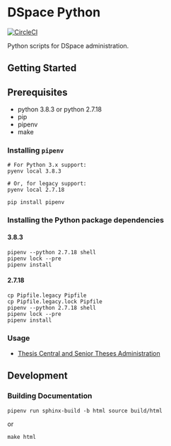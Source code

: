 # DSpace Python

[![CircleCI](https://circleci.com/gh/pulibrary/dspace-python.svg?style=svg)](https://circleci.com/gh/pulibrary/dspace-python)

Python scripts for DSpace administration.

## Getting Started

## Prerequisites

- python 3.8.3 or python 2.7.18
- pip
- pipenv
- make

### Installing `pipenv`

```
# For Python 3.x support:
pyenv local 3.8.3

# Or, for legacy support:
pyenv local 2.7.18

pip install pipenv
```

### Installing the Python package dependencies

#### 3.8.3

```
pipenv --python 2.7.18 shell
pipenv lock --pre
pipenv install
```

#### 2.7.18

```
cp Pipfile.legacy Pipfile
cp Pipfile.legacy.lock Pipfile
pipenv --python 2.7.18 shell
pipenv lock --pre
pipenv install
```

### Usage

- [Thesis Central and Senior Theses Administration](./thesiscentral-vireo/dataspace/python/README.md)

## Development

### Building Documentation

```
pipenv run sphinx-build -b html source build/html
```

or

```
make html
```

